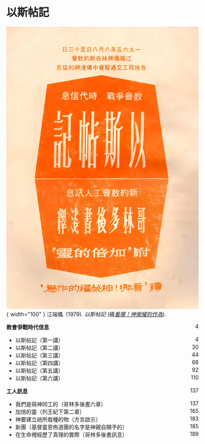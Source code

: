 # 以斯帖記
![](../images/cover/以斯帖記.webp){ width="100" }
江端儀. (1979). *以斯帖記* (續[*看哪！神榮耀的作為*](看哪！神榮耀的作為.md)).

**教會爭戰時代信息** <span style="float: right;">4</span>

* 以斯帖記（第一講） <span style="float: right;">4</span>
* 以斯帖記（第二講） <span style="float: right;">30</span>
* 以斯帖記（第三講） <span style="float: right;">44</span>
* 以斯帖記（第四講） <span style="float: right;">68</span>
* 以斯帖記（第五講） <span style="float: right;">92</span>
* 以斯帖記（第六講） <span style="float: right;">110</span>

**工人訊息** <span style="float: right;">137</span>

* 我們是與神同工的（哥林多後書六章） <span style="float: right;">137</span>
* 加倍的靈（列王紀下第二章） <span style="float: right;">165</span>
* 神要建立祂所栽種的物（方言啟示） <span style="float: right;">183</span>
* 新團（基督靈恩佈道團的名字是神親自賜予的） <span style="float: right;">185</span>
* 在生命裡經歷了真理的實際（哥林多後書訊息） <span style="float: right;">189</span>
